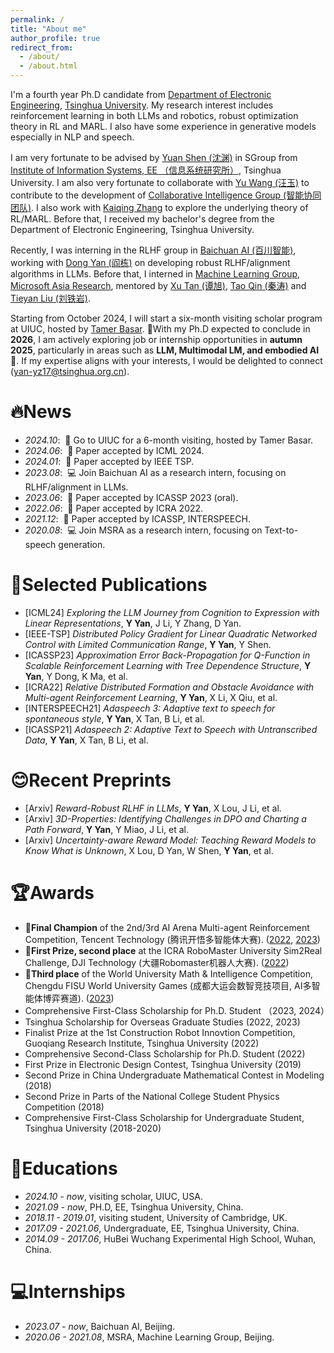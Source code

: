```yaml
---
permalink: /
title: "About me"
author_profile: true
redirect_from: 
  - /about/
  - /about.html
---
```


I'm a fourth year Ph.D candidate from [Department of Electronic Engineering](https://www.ee.tsinghua.edu.cn/), [Tsinghua University](https://www.tsinghua.edu.cn/). My research interest includes reinforcement learning in both LLMs and robotics, robust optimization theory in RL and MARL. I also have some experience in generative models especially in NLP and speech.

I am very fortunate to be advised by [Yuan Shen (沈渊)](http://oa.ee.tsinghua.edu.cn/~shenyuan) in SGroup from [Institute of Information Systems, EE （信息系统研究所）](https://www.ee.tsinghua.edu.cn/en/Research/Research_Institutes/Institute_of_Information_System.htm), Tsinghua University. I am also very fortunate to collaborate with [Yu Wang (汪玉)](https://nicsefc.ee.tsinghua.edu.cn/people/YuWang) to contribute to the development of [Collaborative Intelligence Group (智能协同团队)](http://web.ee.tsinghua.edu.cn/wangyu/zh_CN/yjfx/2129/content/1305.htm). I also work with [Kaiqing Zhang](https://scholar.google.com/citations?user=Hi7ZdhQAAAAJ&hl=zh-CN&oi=ao) to explore the underlying theory of RL/MARL. Before that, I received my bachelor's degree from the Department of Electronic Engineering, Tsinghua University.

Recently, I was interning in the RLHF group in [Baichuan AI (百川智能)](https://www.baichuan-ai.com/home), working with [Dong Yan (阎栋)](https://scholar.google.com/citations?user=lvztRUkAAAAJ&hl=zh-CN&oi=ao) on developing robust RLHF/alignment algorithms in LLMs. Before that, I interned in [Machine Learning Group, Microsoft Asia Research](https://www.microsoft.com/en-us/research/group/machine-learning-research-group/), mentored by [Xu Tan (谭旭)](https://scholar.google.com/citations?user=tob-U1oAAAAJ&hl=zh-CN&oi=ao), [Tao Qin (秦涛)](https://scholar.google.com/citations?user=Bl4SRU0AAAAJ&hl=zh-CN&oi=ao) and [Tieyan Liu (刘铁岩)](https://scholar.google.com/citations?user=Nh832fgAAAAJ&hl=zh-CN&oi=ao).

Starting from October 2024, I will start a six-month visiting scholar program at UIUC, hosted by [Tamer Basar](https://tamerbasar.csl.illinois.edu/). 🌟With my Ph.D expected to conclude in **2026**, I am actively exploring job or internship opportunities in **autumn 2025**, particularly in areas such as **LLM, Multimodal LM, and embodied AI🤖️**. If my expertise aligns with your interests, I would be delighted to connect (yan-yz17@tsinghua.org.cn).

🔥News
======
- *2024.10*: &nbsp;📖 Go to UIUC for a 6-month visiting, hosted by Tamer Basar. 
- *2024.06*: &nbsp;🎉 Paper accepted by ICML 2024. 
- *2024.01*: &nbsp;🎉 Paper accepted by IEEE TSP.  
- *2023.08*: &nbsp;💻 Join Baichuan AI as a research intern, focusing on RLHF/alignment in LLMs. 
- *2023.06*: &nbsp;🎉 Paper accepted by ICASSP 2023 (oral).  
- *2022.06*: &nbsp;🎉 Paper accepted by ICRA 2022. 
- *2021.12*: &nbsp;🎉 Paper accepted by ICASSP, INTERSPEECH. 
- *2020.08*: &nbsp;💻 Join MSRA as a research intern, focusing on Text-to-speech generation. 

📑Selected Publications
======
- [ICML24] *Exploring the LLM Journey from Cognition to Expression with Linear Representations*, **Y Yan**, J Li, Y Zhang, D Yan.
- [IEEE-TSP] *Distributed Policy Gradient for Linear Quadratic Networked Control with Limited Communication Range*, **Y Yan**, Y Shen.
- [ICASSP23] *Approximation Error Back-Propagation for Q-Function in Scalable Reinforcement Learning with Tree Dependence Structure*, **Y Yan**, Y Dong, K Ma, et al.
- [ICRA22] *Relative Distributed Formation and Obstacle Avoidance with Multi-agent Reinforcement Learning*, **Y Yan**, X Li, X Qiu, et al.
- [INTERSPEECH21] *Adaspeech 3: Adaptive text to speech for spontaneous style*, **Y Yan**, X Tan, B Li, et al.
- [ICASSP21] *Adaspeech 2: Adaptive Text to Speech with Untranscribed Data*, **Y Yan**, X Tan, B Li, et al.

😊Recent Preprints
======
- [Arxiv] *Reward-Robust RLHF in LLMs*, **Y Yan**, X Lou, J Li, et al.
- [Arxiv] *3D-Properties: Identifying Challenges in DPO and Charting a Path Forward*, **Y Yan**, Y Miao, J Li, et al.
- [Arxiv] *Uncertainty-aware Reward Model: Teaching Reward Models to Know What is Unknown*, X Lou, D Yan, W Shen, **Y Yan**, et al.

🏆Awards
======
- **🏅️Final Champion** of the 2nd/3rd AI Arena Multi-agent Reinforcement Competition, Tencent Technology (腾讯开悟多智能体大赛). ([2022](https://aiarena.tencent.com/aiarena/zh/match/aiarena-competition-2nd?tab=leaderboard), [2023](https://aiarena.tencent.com/aiarena/zh/match/aiarena-competition-3rd?tab=rank))
- **🥈First Prize, second place** at the ICRA RoboMaster University Sim2Real Challenge, DJI Technology (大疆Robomaster机器人大赛). ([2022](https://air.tsinghua.edu.cn/info/1007/1679.htm))
- **🥉Third place** of the World University Math & Intelligence Competition, Chengdu FISU World University Games (成都大运会数智竞技项目, AI多智能体博弈赛道). ([2023](https://aiarena.tencent.com/aiarena/zh/match/fisu?tab=leaderboard))
- Comprehensive First-Class Scholarship for Ph.D. Student （2023, 2024）
- Tsinghua Scholarship for Overseas Graduate Studies (2022, 2023)
- Finalist Prize at the 1st Construction Robot Innovtion Competition, Guoqiang Research Institute, Tsinghua University (2022)
- Comprehensive Second-Class Scholarship for Ph.D. Student (2022)
- First Prize in Electronic Design Contest, Tsinghua University (2019)
- Second Prize in China Undergraduate Mathematical Contest in Modeling (2018)
- Second Prize in Parts of the National College Student Physics Competition (2018)
- Comprehensive First-Class Scholarship for Undergraduate Student, Tsinghua University (2018-2020)

📖Educations
======
- *2024.10 - now*, visiting scholar, UIUC, USA.
- *2021.09 - now*, PH.D, EE, Tsinghua University, China.
- *2018.11 - 2019.01*, visiting student, University of Cambridge, UK.
- *2017.09 - 2021.06*, Undergraduate, EE, Tsinghua University, China.
- *2014.09 - 2017.06*, HuBei Wuchang Experimental High School, Wuhan, China.

💻Internships
======
- *2023.07 - now*, Baichuan AI, Beijing.
- *2020.06 - 2021.08*, MSRA, Machine Learning Group, Beijing.
